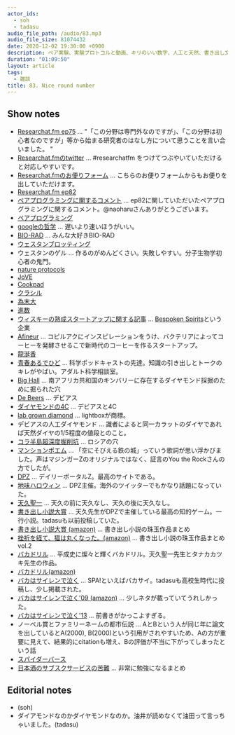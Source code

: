 ```yaml
---
actor_ids:
  - soh
  - tadasu
audio_file_path: /audio/83.mp3
audio_file_size: 81074432
date: 2020-12-02 19:30:00 +0900
description: ペア実験、実験プロトコルと動画、キリのいい数字、人工と天然、書き出し文、オススメされた漫画を読んでいない問題について話しました。
duration: "01:09:50"
layout: article
tags:
  - 雑談
title: 83. Nice round number
---
```


## Show notes
- [Researchat.fm ep75](https://researchat.fm/episode/75) ...  "「この分野は専門外なのですが」、「この分野は初心者なのですが」等から始まる研究者のはなし方について思うことを言い合いました。 "
- [Researchat.fmのtwitter](https://twitter.com/researchat_fm) ... #researchatfm をつけてつぶやいていただけると対応しやすいです。
- [Researchat.fmのお便りフォーム](https://researchat.fm/form.html) ... こちらのお便りフォームからもお便りを出していただけます。
- [Researchat.fm ep82](https://researchat.fm/episode/82)
- [ペアプログラミングに関するコメント](https://twitter.com/naoharu/status/1331437494462648321) ... ep82に関していただいたペアプログラミングに関するコメント。@naoharuさんありがとうございます。
- [ペアプログラミング](https://ja.wikipedia.org/wiki/%E3%83%9A%E3%82%A2%E3%83%97%E3%83%AD%E3%82%B0%E3%83%A9%E3%83%9F%E3%83%B3%E3%82%B0)
- [googleの哲学](https://www.google.com/about/philosophy.html?hl=JA) ... 遅いより速いほうがいい。
- [BIO-RAD](https://www.bio-rad.com/) ... みんな大好きBIO-RAD
- [ウェスタンブロッティング](https://ja.wikipedia.org/wiki/%E3%82%A6%E3%82%A7%E3%82%B9%E3%82%BF%E3%83%B3%E3%83%96%E3%83%AD%E3%83%83%E3%83%86%E3%82%A3%E3%83%B3%E3%82%B0)
- ウェスタンのゲル ... 作るのがめんどくさい。失敗しやすい。分子生物学初心者の鬼門。
- [nature protocols](https://www.nature.com/nprot/)
- [JoVE](https://www.jove.com/)
- [Cookpad](https://cookpad.com/)
- [クラシル](https://www.kurashiru.com/)
- [為末大](https://ja.wikipedia.org/wiki/%E7%82%BA%E6%9C%AB%E5%A4%A7)
- [進数](https://ja.wikipedia.org/wiki/%E9%80%B2%E6%95%B0)
- [ウィスキーの熟成スタートアップに関する記事](https://www.afpbb.com/articles/-/3309033) ... [Bespoken Spirits](https://www.bespokenspirits.com/)という企業
- [Afineur](https://www.afineur.com) ... コピルアクにインスピレーションをうけ、バクテリアによってコーヒーを発酵させるこで新時代のコーヒーを作るスタートアップ。
- [龍涎香](https://ja.wikipedia.org/wiki/%E9%BE%8D%E6%B6%8E%E9%A6%99)
- [青春あるでひど](http://www.dehido.com/) ... 科学ポッドキャストの先達。知識の引き出しとトークのキレがやばい。アダルト科学相談室。
- [Big Hall](https://en.wikipedia.org/wiki/Big_Hole) ... 南アフリカ共和国のキンバリーに存在するダイヤモンド採掘のために掘られた穴
- [De Beers](https://www.debeers.com/en-us/home) ... デビアス
- [ダイヤモンドの4C](https://www.gia.edu/JP/gia-news-research/diamond-quality-short-history-4cs) ... デビアスと4C
- [lab grown diamond](https://lightboxjewelry.com/collections/) ... lightboxが商標。
- デビアスの人工ダイヤモンド ... 識者によると同一カラットのダイヤであれば天然ダイヤの1/5程度の値段とのこと。
- [コラ半島超深度掘削坑](https://ja.wikipedia.org/wiki/%E3%82%B3%E3%83%A9%E5%8D%8A%E5%B3%B6%E8%B6%85%E6%B7%B1%E5%BA%A6%E6%8E%98%E5%89%8A%E5%9D%91) ... ロシアの穴
- [マンションポエム](https://dailyportalz.jp/kiji/170728200270) ... 「空にそびえる鉄の城」っていう歌詞が思い浮かびました。声はマジンガーZのオリジナルではなく、証言のYou the Rockさんの方でしたが。
- [DPZ](https://dailyportalz.jp/) ... デイリーポータルZ。最高のサイトである。
- [地味ハロウィン](https://dailyportalz.jp/kiji/jimihalloween2020_pictures) ... DPZ主催。海外のツイッターでもかなり話題になっていた。
- [天久聖一](https://ja.wikipedia.org/wiki/%E5%A4%A9%E4%B9%85%E8%81%96%E4%B8%80) ... 天久の前に天久なし、天久の後に天久なし。
- [書き出し小説大賞](https://dailyportalz.jp/kiji/121103158198) ... 天久先生がDPZで主催している最高の知的ゲーム。一行小説。tadasuも以前投稿していた。
- [書き出し小説大賞 (amazon)](https://www.amazon.co.jp/dp/4103369310/?tag=researchatf04-22) ... 書き出し小説の珠玉作品まとめ
- [挫折を経て、猫は丸くなった。(amazon)](https://www.amazon.co.jp/dp/4103369329/?tag=researchatf04-22) ... 書き出し小説の珠玉作品まとめ vol.2
- [バカドリル](https://ja.wikipedia.org/wiki/%E3%83%90%E3%82%AB%E3%83%89%E3%83%AA%E3%83%AB) ... 平成史に燦々と輝くバカドリル。天久聖一先生とタナカカツキ先生の作品。
- [バカドリル(amazon)](https://www.amazon.co.jp/dp/4594016162/?tag=researchatf04-22)
- [バカはサイレンで泣く](https://nikkan-spa.jp/bakasai) ... SPA!といえばバカサイ。tadasuも高校生時代に投稿し、少し掲載された。
- [バカはサイレンで泣く'09 (amazon)](https://www.amazon.co.jp/dp/4594059430/?tag=researchatf04-22) ... 少しネタが載っていてうれしかった。
- [バカはサイレンで泣く'13](http://bakadrill.com/pc/) ... 前書きがかっこよすぎる。
- ノーベル賞とファミリーネームの都市伝説 ... AとBという人が同じ年に論文を出しているとA(2000), B(2000)という引用がされやすいため、Aの方が重要に見えて、結果的にcitationも増え、Bの評価が不当に下がってしまったという話
- [スパイダーバース](https://www.amazon.co.jp/dp/B07RQHH1GN/?tag=researchatf04-22)
- [日本酒のサブスクサービスの苦難](https://togetter.com/li/1433089) ... 非常に勉強になるまとめ

## Editorial notes
- (soh)
- ダイアモンドなのかダイヤモンドなのか。油井が読めなくて油田って言っちゃいました。(tadasu)
